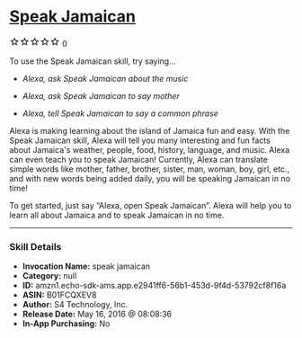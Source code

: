 # [Speak Jamaican](http://alexa.amazon.com/#skills/amzn1.echo-sdk-ams.app.e2941ff6-56b1-453d-9f4d-53792cf8f16a)
![0 stars](../../images/ic_star_border_black_18dp_1x.png)![0 stars](../../images/ic_star_border_black_18dp_1x.png)![0 stars](../../images/ic_star_border_black_18dp_1x.png)![0 stars](../../images/ic_star_border_black_18dp_1x.png)![0 stars](../../images/ic_star_border_black_18dp_1x.png) 0

To use the Speak Jamaican skill, try saying...

* *Alexa, ask Speak Jamaican about the music*

* *Alexa, ask Speak Jamaican to say mother*

* *Alexa, tell Speak Jamaican to say a common phrase*

Alexa is making learning about the island of Jamaica fun and easy. With the Speak Jamaican skill, Alexa will tell you many interesting and fun facts about Jamaica's weather, people, food, history, language, and music.  Alexa can even teach you to speak Jamaican! Currently, Alexa can translate simple words like mother, father, brother, sister, man, woman, boy, girl, etc., and with new words being added daily, you will be speaking Jamaican in no time!

To get started, just say “Alexa, open Speak Jamaican”. Alexa will help you to learn all about Jamaica and to speak Jamaican in no time.

***

### Skill Details

* **Invocation Name:** speak jamaican
* **Category:** null
* **ID:** amzn1.echo-sdk-ams.app.e2941ff6-56b1-453d-9f4d-53792cf8f16a
* **ASIN:** B01FCQXEV8
* **Author:** S4 Technology, Inc.
* **Release Date:** May 16, 2016 @ 08:08:36
* **In-App Purchasing:** No
